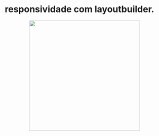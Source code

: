# responsividade com layoutbuilder.


<p align="center">
  <img src="https://user-images.githubusercontent.com/6609513/259173106-0aa966f4-c957-460b-be7d-81a580d58066.jpg" width="350">

</p>

